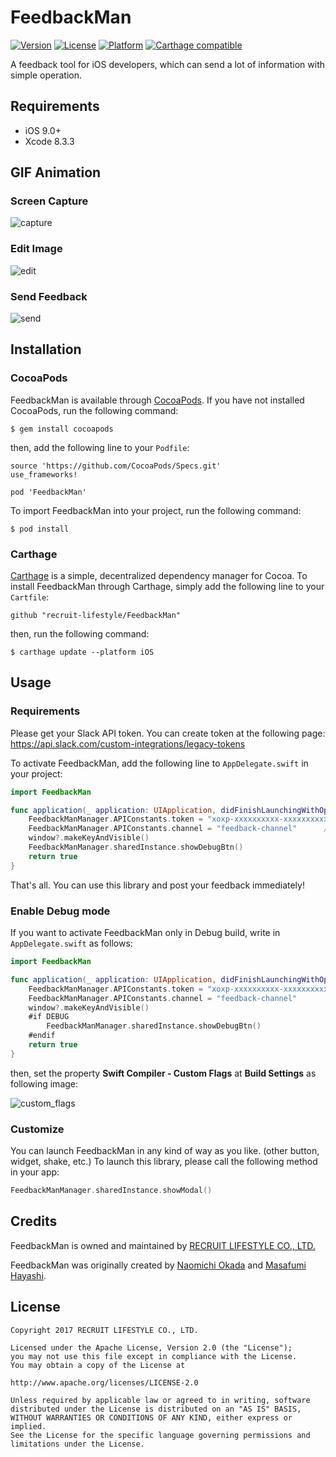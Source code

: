 # FeedbackMan

[![Version](https://img.shields.io/cocoapods/v/FeedbackMan.svg?style=flat)](http://cocoapods.org/pods/FeedbackMan)
[![License](https://img.shields.io/cocoapods/l/FeedbackMan.svg?style=flat)](http://cocoapods.org/pods/FeedbackMan)
[![Platform](https://img.shields.io/cocoapods/p/FeedbackMan.svg?style=flat)](http://cocoapods.org/pods/FeedbackMan)
[![Carthage compatible](https://img.shields.io/badge/Carthage-compatible-4BC51D.svg?style=flat)](https://github.com/hsylife/SwiftyPickerPopover)

A feedback tool for iOS developers, which can send a lot of information with simple operation.


## Requirements

- iOS 9.0+
- Xcode 8.3.3

## GIF Animation

### Screen Capture

![capture](https://github.com/recruit-lifestyle/FeedbackMan/blob/master/Example/media/capture.gif)

### Edit Image

![edit](https://github.com/recruit-lifestyle/FeedbackMan/blob/master/Example/media/edit.gif)

### Send Feedback

![send](https://github.com/recruit-lifestyle/FeedbackMan/blob/master/Example/media/send.gif)

## Installation

### CocoaPods

FeedbackMan is available through [CocoaPods](http://cocoapods.org).
If you have not installed CocoaPods, run the following command:

```
$ gem install cocoapods
```

then, add the following line to your `Podfile`:

```
source 'https://github.com/CocoaPods/Specs.git'
use_frameworks!

pod 'FeedbackMan'
```

To import FeedbackMan into your project, run the following command:

```
$ pod install
```

### Carthage

[Carthage](https://github.com/Carthage/Carthage) is a simple, decentralized dependency manager for Cocoa.
To install FeedbackMan through Carthage, simply add the following line to your `Cartfile`:

```
github "recruit-lifestyle/FeedbackMan"
```

then, run the following command:

```
$ carthage update --platform iOS
```

## Usage

### Requirements

Please get your Slack API token.
You can create token at the following page: https://api.slack.com/custom-integrations/legacy-tokens

To activate FeedbackMan, add the following line to `AppDelegate.swift` in your project:

```swift
import FeedbackMan

func application(_ application: UIApplication, didFinishLaunchingWithOptions launchOptions: [UIApplicationLaunchOptionsKey: Any]?) -> Bool {
    FeedbackManManager.APIConstants.token = "xoxp-xxxxxxxxxx-xxxxxxxxxx"     // Your Slack API token.
    FeedbackManManager.APIConstants.channel = "feedback-channel"      // Your Slack channel to which you want to send feedback data.
    window?.makeKeyAndVisible()
    FeedbackManManager.sharedInstance.showDebugBtn()
    return true
}
```

That's all. You can use this library and post your feedback immediately!

### Enable Debug mode

If you want to activate FeedbackMan only in Debug build, write in `AppDelegate.swift` as follows:

```swift
import FeedbackMan

func application(_ application: UIApplication, didFinishLaunchingWithOptions launchOptions: [UIApplicationLaunchOptionsKey: Any]?) -> Bool {
    FeedbackManManager.APIConstants.token = "xoxp-xxxxxxxxxx-xxxxxxxxxx"
    FeedbackManManager.APIConstants.channel = "feedback-channel"
    window?.makeKeyAndVisible()
    #if DEBUG
        FeedbackManManager.sharedInstance.showDebugBtn()
    #endif
    return true
}
```

then, set the property **Swift Compiler - Custom Flags** at **Build Settings** as following image:

![custom_flags](https://github.com/recruit-lifestyle/FeedbackMan/blob/master/Example/media/custom_flags.png)

### Customize

You can launch FeedbackMan in any kind of way as you like. (other button, widget, shake, etc.)
To launch this library, please call the following method in your app:

```swift
FeedbackManManager.sharedInstance.showModal()
```

## Credits

FeedbackMan is owned and maintained by [RECRUIT LIFESTYLE CO., LTD.](http://www.recruit-lifestyle.co.jp/)

FeedbackMan was originally created by [Naomichi Okada](https://github.com/nb6u7) and [Masafumi Hayashi](https://github.com/SShayashi).


## License

```
Copyright 2017 RECRUIT LIFESTYLE CO., LTD.

Licensed under the Apache License, Version 2.0 (the "License");
you may not use this file except in compliance with the License.
You may obtain a copy of the License at

http://www.apache.org/licenses/LICENSE-2.0

Unless required by applicable law or agreed to in writing, software
distributed under the License is distributed on an "AS IS" BASIS,
WITHOUT WARRANTIES OR CONDITIONS OF ANY KIND, either express or implied.
See the License for the specific language governing permissions and
limitations under the License.
```
